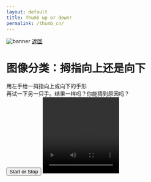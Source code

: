 ```yaml
---
layout: default
title: Thumb up or down!
permalink: /thumb_cn/
---
```


<img src="{{ '/assets/images/thumb.jpeg' | relative_url }}" alt="banner" class="banner">
<a href="{{ '/cn/tryme' | relative_url }}" class="btn btn-primary">返回</a>

# 图像分类：拇指向上还是向下


<div>用左手给一拇指向上或向下的手形</div>
<div>再试一下另一只手。结果一样吗？你能猜到原因吗？</div>
<button type='button' onclick='toggleWebcam()'>Start or Stop</button>
<video id="webcam" autoplay playsinline width="200" height="200"></video>
<div id='label-container'></div>
<script src="https://cdn.jsdelivr.net/npm/@tensorflow/tfjs@1.3.1/dist/tf.min.js"></script>
<script src="https://cdn.jsdelivr.net/npm/@teachablemachine/image@0.8.3/dist/teachablemachine-image.min.js"></script>
<script type="text/javascript">

    let model, video, labelContainer, maxPredictions;
    let requestId;  // To track the requestAnimationFrame
    let isWebcamActive = false; // To track webcam state
    let isModelLoaded = false;  // To track if the model is loaded
    const URL = '/assets/models/thumb_cn/';
    async function initModel() {
        if (!isModelLoaded) {
            const modelURL = URL + 'model.json';
            const metadataURL = URL + 'metadata.json';

            model = await tmImage.load(modelURL, metadataURL);
            maxPredictions = model.getTotalClasses();

            labelContainer = document.getElementById('label-container');
            for (let i = 0; i < maxPredictions; i++) {
                labelContainer.appendChild(document.createElement('div'));
            }
            isModelLoaded = true;
        }
    }

    async function setupWebcam() {
        video = document.getElementById('webcam');
        const constraints = {
            video: { width: 200, height: 200, facingMode: "user" }
        };

        try {
            const stream = await navigator.mediaDevices.getUserMedia(constraints);
            video.srcObject = stream;
            return new Promise((resolve) => {
                video.onloadedmetadata = () => {
                    resolve(video);
                };
            });
        } catch (error) {
            console.error('Error accessing webcam', error);
        }
    }

    async function startWebcam() {
        await initModel();
        await setupWebcam();
        video.play();
        isWebcamActive = true;
        requestId = window.requestAnimationFrame(loop);
    }

    function stopWebcam() {
        if (video.srcObject) {
            video.srcObject.getTracks().forEach(track => track.stop());
        }
        video.srcObject = null;
        if (requestId) {
            window.cancelAnimationFrame(requestId);
        }
        isWebcamActive = false;
    }

    async function loop() {
        if (isWebcamActive) {
            await predict();
            requestId = window.requestAnimationFrame(loop);
        }
    }

    async function predict() {
        let prediction = await model.predict(video);
        for (let i = 0; i < maxPredictions; i++) {
            const classPrediction =
                prediction[i].className + ': ' + prediction[i].probability.toFixed(2);
            labelContainer.childNodes[i].innerHTML = classPrediction;
        }
    }

    function toggleWebcam() {
        if (isWebcamActive) {
            stopWebcam();
        } else {
            startWebcam();
        }
    }
</script>


